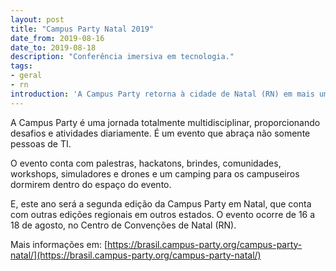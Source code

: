 ```yaml
---
layout: post
title: "Campus Party Natal 2019"
date_from: 2019-08-16
date_to: 2019-08-18
description: "Conferência imersiva em tecnologia."
tags:
- geral
- rn
introduction: 'A Campus Party retorna à cidade de Natal (RN) em mais um evento de imersão em cultura, tecnologia e inovação.'
---
```


A Campus Party é uma jornada totalmente multidisciplinar, proporcionando desafios e atividades diariamente. É um evento que abraça não somente pessoas de TI.

O evento conta com palestras, hackatons, brindes, comunidades, workshops, simuladores e drones e um camping para os campuseiros dormirem dentro do espaço do evento.

E, este ano será a segunda edição da Campus Party em Natal, que conta com outras edições regionais em outros estados. O evento ocorre de 16 a 18 de agosto, no Centro de Convenções de Natal (RN).

Mais informações em: [https://brasil.campus-party.org/campus-party-natal/](https://brasil.campus-party.org/campus-party-natal/)
